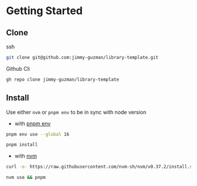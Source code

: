 # Getting Started

## Clone

ssh

```bash
git clone git@github.com:jimmy-guzman/library-template.git
```

Github Cli

```bash
gh repo clone jimmy-guzman/library-template
```

## Install

Use either `nvm` or `pnpm env` to be in sync with node version

- with [pnpm env](https://pnpm.io/cli/env)

```bash
pnpm env use --global 16
```

```bash
pnpm install
```

- with [nvm](https://github.com/nvm-sh/nvm)

```bash
curl -o- https://raw.githubusercontent.com/nvm-sh/nvm/v0.37.2/install.sh | bash
```

```bash
nvm use && pnpm
```
